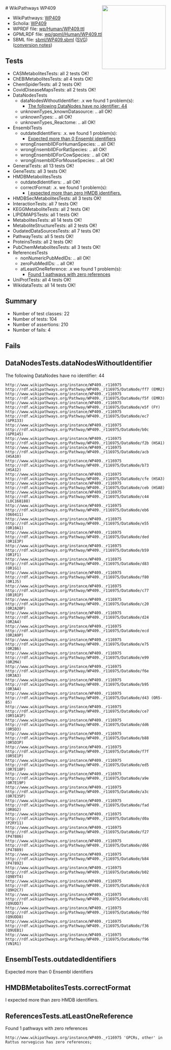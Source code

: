 <img style="float: right; width: 200px" src="../logo.png" />
# WikiPathways WP409

* WikiPathways: [WP409](https://identifiers.org/wikipathways:WP409)
* Scholia: [WP409](https://scholia.toolforge.org/wikipathways/WP409)
* WPRDF file: [wp/Human/WP409.ttl](../wp/Human/WP409.ttl)
* GPMLRDF file: [wp/gpml/Human/WP409.ttl](../wp/gpml/Human/WP409.ttl)
* SBML file: [sbml/WP409.sbml](../sbml/WP409.sbml) ([SVG](../sbml/WP409.svg)) ([conversion notes](../sbml/WP409.txt))

## Tests
* CASMetabolitesTests: all 2 tests OK!
* ChEBIMetabolitesTests: all 4 tests OK!
* ChemSpiderTests: all 2 tests OK!
* CovidDiseaseMapsTests: all 2 tests OK!
* DataNodesTests
    * dataNodesWithoutIdentifier: .x we found 1 problem(s):
        * [The following DataNodes have no identifier: 44](#8792c4f1)
    * unknownTypes_knownDatasource: .. all OK!
    * unknownTypes: .. all OK!
    * unknownTypes_Reactome: .. all OK!
* EnsemblTests
    * outdatedIdentifiers: .x. we found 1 problem(s):
        * [Expected more than 0 Ensembl identifiers](#f44398b7)
    * wrongEnsemblIDForHumanSpecies: .. all OK!
    * wrongEnsemblIDForRatSpecies: .. all OK!
    * wrongEnsemblIDForCowSpecies: .. all OK!
    * wrongEnsemblIDForMouseSpecies: .. all OK!
* GeneralTests: all 13 tests OK!
* GeneTests: all 3 tests OK!
* HMDBMetabolitesTests
    * outdatedIdentifiers: .. all OK!
    * correctFormat: .x. we found 1 problem(s):
        * [I expected more than zero HMDB identifiers.](#ad154c1e)
* HMDBSecMetabolitesTests: all 3 tests OK!
* InteractionTests: all 7 tests OK!
* KEGGMetaboliteTests: all 2 tests OK!
* LIPIDMAPSTests: all 1 tests OK!
* MetabolitesTests: all 14 tests OK!
* MetaboliteStructureTests: all 2 tests OK!
* OudatedDataSourcesTests: all 7 tests OK!
* PathwayTests: all 5 tests OK!
* ProteinsTests: all 2 tests OK!
* PubChemMetabolitesTests: all 3 tests OK!
* ReferencesTests
    * nonNumericPubMedIDs: .. all OK!
    * zeroPubMedIDs: .. all OK!
    * atLeastOneReference: .x we found 1 problem(s):
        * [Found 1 pathways with zero references](#35eb778e)
* UniProtTests: all 4 tests OK!
* WikidataTests: all 14 tests OK!


## Summary

* Number of test classes: 22
* Number of tests: 104
* Number of assertions: 210
* Number of fails: 4

## Fails

<a name="8792c4f1" />

## DataNodesTests.dataNodesWithoutIdentifier

The following DataNodes have no identifier: 44
```
http://www.wikipathways.org/instance/WP409._r116975 http://rdf.wikipathways.org/Pathway/WP409._r116975/DataNode/ff7 (EMR2)
http://www.wikipathways.org/instance/WP409._r116975 http://rdf.wikipathways.org/Pathway/WP409._r116975/DataNode/f5f (EMR3)
http://www.wikipathways.org/instance/WP409._r116975 http://rdf.wikipathways.org/Pathway/WP409._r116975/DataNode/e5f (FY)
http://www.wikipathways.org/instance/WP409._r116975 http://rdf.wikipathways.org/Pathway/WP409._r116975/DataNode/ec7 (GPR133)
http://www.wikipathways.org/instance/WP409._r116975 http://rdf.wikipathways.org/Pathway/WP409._r116975/DataNode/b0c (GPR145)
http://www.wikipathways.org/instance/WP409._r116975 http://rdf.wikipathways.org/Pathway/WP409._r116975/DataNode/f2b (HSA1)
http://www.wikipathways.org/instance/WP409._r116975 http://rdf.wikipathways.org/Pathway/WP409._r116975/DataNode/acb (HSA10)
http://www.wikipathways.org/instance/WP409._r116975 http://rdf.wikipathways.org/Pathway/WP409._r116975/DataNode/b73 (HSA12)
http://www.wikipathways.org/instance/WP409._r116975 http://rdf.wikipathways.org/Pathway/WP409._r116975/DataNode/cfe (HSA3)
http://www.wikipathways.org/instance/WP409._r116975 http://rdf.wikipathways.org/Pathway/WP409._r116975/DataNode/ceb (HSA8)
http://www.wikipathways.org/instance/WP409._r116975 http://rdf.wikipathways.org/Pathway/WP409._r116975/DataNode/c44 (LOC168188)
http://www.wikipathways.org/instance/WP409._r116975 http://rdf.wikipathways.org/Pathway/WP409._r116975/DataNode/eb6 (O60411)
http://www.wikipathways.org/instance/WP409._r116975 http://rdf.wikipathways.org/Pathway/WP409._r116975/DataNode/e55 (OR10A1)
http://www.wikipathways.org/instance/WP409._r116975 http://rdf.wikipathways.org/Pathway/WP409._r116975/DataNode/ded (OR1E3P)
http://www.wikipathways.org/instance/WP409._r116975 http://rdf.wikipathways.org/Pathway/WP409._r116975/DataNode/b59 (OR1F1)
http://www.wikipathways.org/instance/WP409._r116975 http://rdf.wikipathways.org/Pathway/WP409._r116975/DataNode/d83 (OR1G1)
http://www.wikipathways.org/instance/WP409._r116975 http://rdf.wikipathways.org/Pathway/WP409._r116975/DataNode/f80 (OR1J5)
http://www.wikipathways.org/instance/WP409._r116975 http://rdf.wikipathways.org/Pathway/WP409._r116975/DataNode/c77 (OR1R1P)
http://www.wikipathways.org/instance/WP409._r116975 http://rdf.wikipathways.org/Pathway/WP409._r116975/DataNode/c20 (OR2A20P)
http://www.wikipathways.org/instance/WP409._r116975 http://rdf.wikipathways.org/Pathway/WP409._r116975/DataNode/d24 (OR2A4)
http://www.wikipathways.org/instance/WP409._r116975 http://rdf.wikipathways.org/Pathway/WP409._r116975/DataNode/ecd (OR2A9P)
http://www.wikipathways.org/instance/WP409._r116975 http://rdf.wikipathways.org/Pathway/WP409._r116975/DataNode/e75 (OR2B6)
http://www.wikipathways.org/instance/WP409._r116975 http://rdf.wikipathways.org/Pathway/WP409._r116975/DataNode/e99 (OR2M4)
http://www.wikipathways.org/instance/WP409._r116975 http://rdf.wikipathways.org/Pathway/WP409._r116975/DataNode/f6e (OR3A3)
http://www.wikipathways.org/instance/WP409._r116975 http://rdf.wikipathways.org/Pathway/WP409._r116975/DataNode/b95 (OR3A4)
http://www.wikipathways.org/instance/WP409._r116975 http://rdf.wikipathways.org/Pathway/WP409._r116975/DataNode/d43 (OR5-85)
http://www.wikipathways.org/instance/WP409._r116975 http://rdf.wikipathways.org/Pathway/WP409._r116975/DataNode/ce7 (OR51A1P)
http://www.wikipathways.org/instance/WP409._r116975 http://rdf.wikipathways.org/Pathway/WP409._r116975/DataNode/dd6 (OR5D3)
http://www.wikipathways.org/instance/WP409._r116975 http://rdf.wikipathways.org/Pathway/WP409._r116975/DataNode/b88 (OR5D3P)
http://www.wikipathways.org/instance/WP409._r116975 http://rdf.wikipathways.org/Pathway/WP409._r116975/DataNode/f7f (OR5E1P)
http://www.wikipathways.org/instance/WP409._r116975 http://rdf.wikipathways.org/Pathway/WP409._r116975/DataNode/ed5 (OR7E18P)
http://www.wikipathways.org/instance/WP409._r116975 http://rdf.wikipathways.org/Pathway/WP409._r116975/DataNode/a9e (OR7E19P)
http://www.wikipathways.org/instance/WP409._r116975 http://rdf.wikipathways.org/Pathway/WP409._r116975/DataNode/a3c (OR7E35P)
http://www.wikipathways.org/instance/WP409._r116975 http://rdf.wikipathways.org/Pathway/WP409._r116975/DataNode/fad (OR8G2)
http://www.wikipathways.org/instance/WP409._r116975 http://rdf.wikipathways.org/Pathway/WP409._r116975/DataNode/d0a (P2RY11)
http://www.wikipathways.org/instance/WP409._r116975 http://rdf.wikipathways.org/Pathway/WP409._r116975/DataNode/f27 (P47886)
http://www.wikipathways.org/instance/WP409._r116975 http://rdf.wikipathways.org/Pathway/WP409._r116975/DataNode/d66 (P47889)
http://www.wikipathways.org/instance/WP409._r116975 http://rdf.wikipathways.org/Pathway/WP409._r116975/DataNode/b84 (P47892)
http://www.wikipathways.org/instance/WP409._r116975 http://rdf.wikipathways.org/Pathway/WP409._r116975/DataNode/b02 (Q9BYT4)
http://www.wikipathways.org/instance/WP409._r116975 http://rdf.wikipathways.org/Pathway/WP409._r116975/DataNode/dc8 (Q9H2C7)
http://www.wikipathways.org/instance/WP409._r116975 http://rdf.wikipathways.org/Pathway/WP409._r116975/DataNode/c81 (Q9UDD7)
http://www.wikipathways.org/instance/WP409._r116975 http://rdf.wikipathways.org/Pathway/WP409._r116975/DataNode/f0d (Q9UDD8)
http://www.wikipathways.org/instance/WP409._r116975 http://rdf.wikipathways.org/Pathway/WP409._r116975/DataNode/f36 (Q9UEB1)
http://www.wikipathways.org/instance/WP409._r116975 http://rdf.wikipathways.org/Pathway/WP409._r116975/DataNode/f96 (VN1R1)
```

<a name="f44398b7" />

## EnsemblTests.outdatedIdentifiers

Expected more than 0 Ensembl identifiers
<a name="ad154c1e" />

## HMDBMetabolitesTests.correctFormat

I expected more than zero HMDB identifiers.
<a name="35eb778e" />

## ReferencesTests.atLeastOneReference

Found 1 pathways with zero references
```
http://www.wikipathways.org/instance/WP409._r116975 'GPCRs, other' in Rattus norvegicus has zero references; 
```

